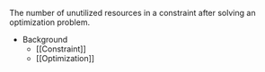 The number of unutilized resources in a constraint after solving an optimization problem.

- Background
	- [[Constraint]]
	- [[Optimization]]